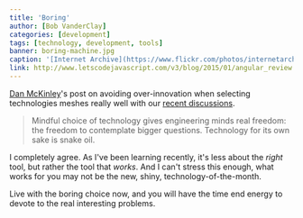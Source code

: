 ```yaml
---
title: 'Boring'
author: [Bob VanderClay]
categories: [development]
tags: [technology, development, tools]
banner: boring-machine.jpg
caption: '[Internet Archive](https://www.flickr.com/photos/internetarchivebookimages/14769233234)'
link: http://www.letscodejavascript.com/v3/blog/2015/01/angular_review
---
```

[Dan McKinley](https://twitter.com/mcfunley)'s post on avoiding over-innovation when selecting technologies meshes really well with our [recent discussions](http://high90.pub/high90cast/003-methadone-for-bobs-phone-addiction).

> Mindful choice of technology gives engineering minds real freedom: the freedom to contemplate bigger questions. Technology for its own sake is snake oil.

I completely agree. As I've been learning recently, it's less about the *right* tool, but rather the tool that *works*. And I can't stress this enough, what works for you may not be the new, shiny, technology-of-the-month.

Live with the boring choice now, and you will have the time end energy to devote to the real interesting problems.
